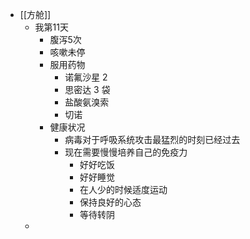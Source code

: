 - [[方舱]]
    - 我第11天
        - 腹泻5次
        - 咳嗽未停
        - 服用药物
            - 诺氟沙星 2
            - 思密达 3 袋
            - 盐酸氨溴索 
            - 切诺
        - 健康状况
            - 病毒对于呼吸系统攻击最猛烈的时刻已经过去
            - 现在需要慢慢培养自己的免疫力
                - 好好吃饭
                - 好好睡觉
                - 在人少的时候适度运动
                - 保持良好的心态
                - 等待转阴
    - 
